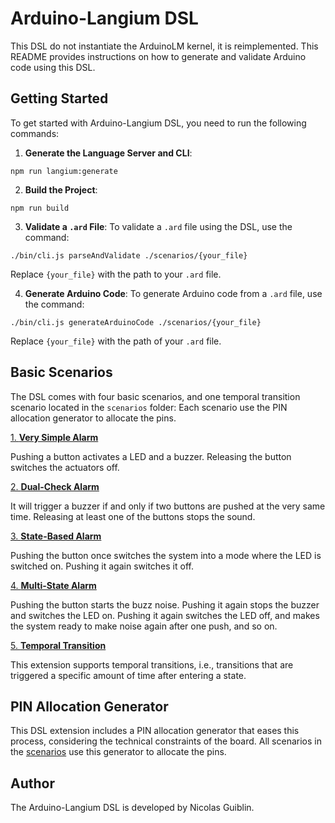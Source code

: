 # Arduino-Langium DSL

This DSL do not instantiate the ArduinoLM kernel, it is reimplemented.
This README provides instructions on how to generate and validate Arduino code using this DSL.

## Getting Started

To get started with Arduino-Langium DSL, you need to run the following commands:

1. **Generate the Language Server and CLI**: 

```
npm run langium:generate
```

2. **Build the Project**:

```
npm run build
```

3. **Validate a `.ard` File**:
To validate a `.ard` file using the DSL, use the command:

```
./bin/cli.js parseAndValidate ./scenarios/{your_file}
```

Replace `{your_file}` with the path to your `.ard` file.

4. **Generate Arduino Code**:
To generate Arduino code from a `.ard` file, use the command:

```
./bin/cli.js generateArduinoCode ./scenarios/{your_file}
```

Replace `{your_file}` with the path of your `.ard` file.

## Basic Scenarios

The DSL comes with four basic scenarios, and one temporal transition scenario located in the `scenarios` folder:
Each scenario use the PIN allocation generator to allocate the pins.

[1. **Very Simple Alarm**](./scenarios/verySimpleAlarm.ard)

Pushing a button activates a LED and a buzzer. Releasing the button switches the actuators off.

[2. **Dual-Check Alarm**](./scenarios/dualCheckAlarm.ard)  
  
It will trigger a buzzer if and only if two buttons are pushed at the very same time. Releasing at least one of the buttons stops the sound.

[3. **State-Based Alarm**](./scenarios/stateBaseAlarm.ard)  

Pushing the button once switches the system into a mode where the LED is switched on. Pushing it again switches it off.

[4. **Multi-State Alarm**](./scenarios/multiStateAlarm.ard)  

Pushing the button starts the buzz noise. Pushing it again stops the buzzer and switches the LED on. Pushing it again switches the LED off, and makes the system ready to make noise again after one push, and so on.
    
[5. **Temporal Transition**](./scenarios/temporalLedControll.ard)

This extension supports temporal transitions, i.e., transitions that are triggered a specific amount of time after entering a state.

## PIN Allocation Generator

This DSL extension includes a PIN allocation generator that eases this process, considering the technical constraints of the board.
All scenarios in the [scenarios](./scenarios) use this generator to allocate the pins.

## Author

The Arduino-Langium DSL is developed by Nicolas Guiblin.